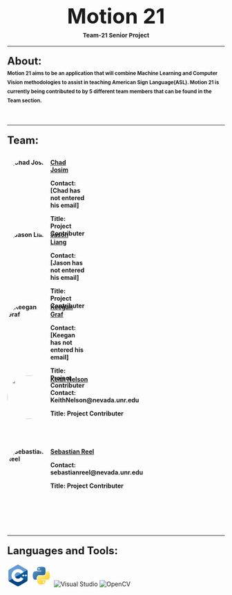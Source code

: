 <h3 align="center">
  <font size="7">  
    <b> 
    Motion 21 
    </b>
  </font>  
  <br>
  <sub>Team-21 Senior Project</sub>
</h2>

***

<h4 align="left"> 
  <font size="5">  
    <p> 
      <strong>  About: 
      </strong>
  </font>   
  <br>
  <sub>
  Motion 21 aims to be an application that will combine Machine Learning and Computer Vision methodologies to assist in teaching American Sign Language(ASL). Motion 21 is currently being contributed to by 5 different team members that can be found in the
  <strong>Team </strong> section.
  </sub>
  </p>
</h4>
<br>

***

<h4 align="left" > 
  <font size="5">  
    <p> 
      <strong> Team: 
      </strong>
  </font>
  <br>
  <div style="width:150px;height:150px;margin-right:15px;display:flex;"> 
  <p float="left">
    <img src="https://images.weserv.nl/?url=avatars.githubusercontent.com/u/113081713?v=4&h=300&w=300&fit=cover&mask=circle&maxage=7d" alt="Chad Josim" width="100" height="100" style="border-radius: 50%" align = "left"/> 
<p float="left">
    <div>
      <p>
        <strong> 
          <ins> Chad Josim </ins> 
        </strong>
      <p>
      Contact: [Chad has not entered his email]
      <p>Title: Project Contributer
    </div>
  </div> 
  <br>
  <div style="width:150px;height:150px;margin-right:15px;display:flex;"> 
  <p float="left">
    <img src="https://images.weserv.nl/?url=avatars.githubusercontent.com/u/113076281?v=4&h=300&w=300&fit=cover&mask=circle&maxage=7d" alt="Jason Liang" width="100" height="100" style="border-radius: 50%" align = "left"/> 
<p float="left">
    <div>
      <p> 
        <strong> 
          <ins> Jason Liang 
          </ins> 
        </strong> 
      </p>
      <p>Contact: [Jason has not entered his email]
      </p>
      <p>Title: Project Contributer
    </div>
  </div> 
  <br>
  <div style="width:150px;height:150px;margin-right:15px;display:flex;"> 
  <p float="left">
    <img src="https://images.weserv.nl/?url=avatars.githubusercontent.com/u/1498500?v=4&h=300&w=300&fit=cover&mask=circle&maxage=7d" alt="Keegan Graf" width="100" height="100" style="border-radius: 50%" align = "left"/> 
  <p float="left">
    <div>
      <p> 
        <strong> 
          <ins> Keegan Graf 
          </ins> 
        </strong> 
      </p>
      <p>Contact: [Keegan has not entered his email]
      </p>
      <p>Title: Project Contributer
    </div>
  </div> 
  <br>

<div style="width:150px;height:150px;margin-right:15px;display:flex;"> 
<p float="left">
    <img src="https://images.weserv.nl/?url=avatars.githubusercontent.com/u/67765481?v=4&h=300&w=300&fit=cover&mask=circle&maxage=7d" href ="https://github.com/KNelson0x0" "alt="Keith Nelson" width="100" height="100" style="border-radius: 50%" align = "left"/>
<p float="left"> 
    <div>
      <p href="https://github.com/KNelson0x0"> 
        <strong> 
          <ins> Keith Nelson 
          </ins> 
        </strong>
      </p>
      <p>Contact: KeithNelson@nevada.unr.edu
      </p>
      <p>Title: Project Contributer
      </p>
    </div>
  </div> 
  <br>
  <div style="width:150px;height:150px;margin-right:15px;display:flex;"> 
    <p float="left">
        <img src="https://images.weserv.nl/?url=avatars.githubusercontent.com/u/64790218?v=4?v=4&h=300&w=300&fit=cover&mask=circle&maxage=7d" alt="Sebastian Reel" width="100" height="100" style="border-radius: 50%" align = "left"/> 
    <p float="left">
    <div>
      <p> 
        <strong> 
          <ins> Sebastian Reel 
          </ins> 
        </strong> 
      </p>
      <p>Contact: sebastianreel@nevada.unr.edu
      </p>
      <p>Title: Project Contributer
    </div>
  </div> 
</h4>
<br>
<br>

***


<h4 align="left">
  <font size="5">  
    <strong> Languages and Tools: 
    </strong>
  </font>
</h4>
<p align="left"> 
  <a  target="_blank"> 
    <img src="https://raw.githubusercontent.com/devicons/devicon/master/icons/cplusplus/cplusplus-original.svg" alt="cplusplus" width="50" height="50"/> 
  </a> 
  <a  target="_blank"> 
    <img src="https://raw.githubusercontent.com/devicons/devicon/master/icons/python/python-original.svg" alt="python" width="50" height="50"/> 
  </a> 
  <a target="_blank"> 
    <img src="https://www.vectorlogo.zone/logos/visualstudio_code/visualstudio_code-icon.svg" alt="Visual Studio" width="50" height="50"/> 
  </a> 
  <a target="_blank"> 
    <img src="https://www.vectorlogo.zone/logos/opencv/opencv-icon.svg" alt="OpenCV" width="50" height="50"/> 
  </a> 
</p>

